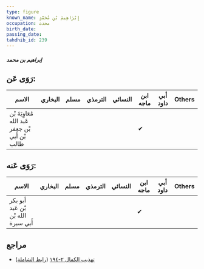 ```yaml
---
type: figure
known_name: إِبْرَاهِيمَ بْنِ مُحَمَّدٍ
occupation: محدث
birth_date:
passing_date:
tahdhib_id: 239
---
```

##### إبراهيم بن محمد

## رَوَى عَن:
| الاسم                                            | البخاري | مسلم | الترمذي | النسائي | ابن ماجه | أبي داود | Others |
| ------------------------------------------------ | ------- | ---- | ------- | ------- | -------- | -------- | ------ |
| مُعَاوِيَةَ بْن عَبد الله بْن جعفر بْن أَبي طالب |         |      |         |         | ✔        |          |        |
## رَوَى عَنه:
| الاسم                               | البخاري | مسلم | الترمذي | النسائي | ابن ماجه | أبي داود | Others |
| ----------------------------------- | ------- | ---- | ------- | ------- | -------- | -------- | ------ |
| أبو بكر بْن عَبد الله بْن أَبي سبرة |         |      |         |         | ✔        |          |        |
## مراجع
- [تهذيب الكمال ٢-١٩٤](obsidian://open?vault=Tahdhib-al-Kamal&file=Figures/٢٣٩-إبراهيم%20بن%20محمد) ([رابط الشاملة](https://shamela.ws/book/3722/675))